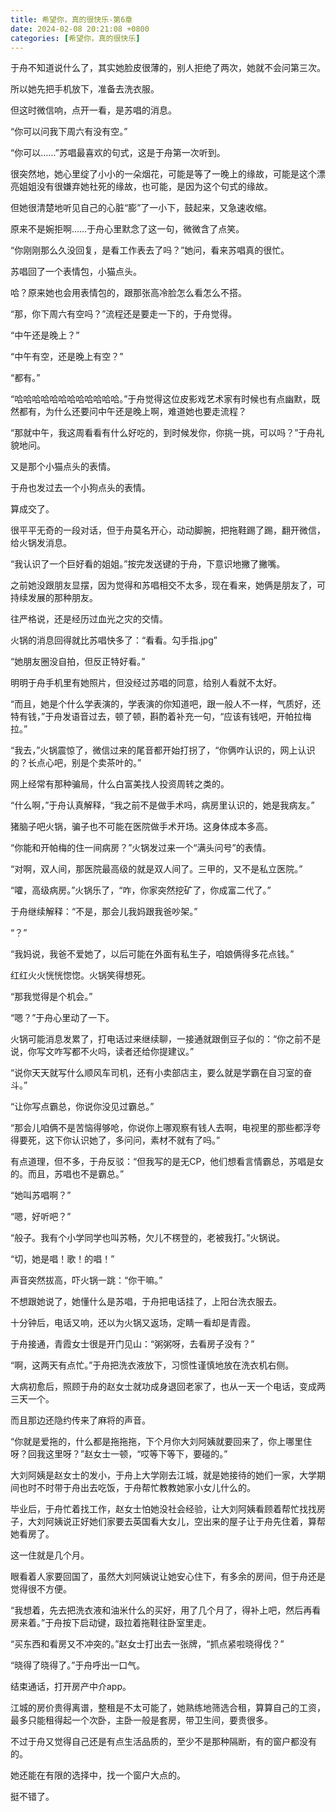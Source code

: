 ```yaml
---
title: 希望你，真的很快乐-第6章
date: 2024-02-08 20:21:08 +0800
categories: [希望你，真的很快乐]
---
```


于舟不知道说什么了，其实她脸皮很薄的，别人拒绝了两次，她就不会问第三次。

所以她先把手机放下，准备去洗衣服。

但这时微信响，点开一看，是苏唱的消息。

“你可以问我下周六有没有空。”

“你可以……”苏唱最喜欢的句式，这是于舟第一次听到。

很突然地，她心里绽了小小的一朵烟花，可能是等了一晚上的缘故，可能是这个漂亮姐姐没有很嫌弃她社死的缘故，也可能，是因为这个句式的缘故。

但她很清楚地听见自己的心脏“膨”了一小下，鼓起来，又急速收缩。

原来不是婉拒啊……于舟心里默念了这一句，微微含了点笑。

“你刚刚那么久没回复，是看工作表去了吗？”她问，看来苏唱真的很忙。

苏唱回了一个表情包，小猫点头。

哈？原来她也会用表情包的，跟那张高冷脸怎么看怎么不搭。

“那，你下周六有空吗？”流程还是要走一下的，于舟觉得。

“中午还是晚上？”

“中午有空，还是晚上有空？”

“都有。”

“哈哈哈哈哈哈哈哈哈哈哈哈。”于舟觉得这位皮影戏艺术家有时候也有点幽默，既然都有，为什么还要问中午还是晚上啊，难道她也要走流程？

“那就中午，我这周看看有什么好吃的，到时候发你，你挑一挑，可以吗？”于舟礼貌地问。

又是那个小猫点头的表情。

于舟也发过去一个小狗点头的表情。

算成交了。

很平平无奇的一段对话，但于舟莫名开心，动动脚腕，把拖鞋踢了踢，翻开微信，给火锅发消息。

“我认识了一个巨好看的姐姐。”按完发送键的于舟，下意识地撇了撇嘴。

之前她没跟朋友显摆，因为觉得和苏唱相交不太多，现在看来，她俩是朋友了，可持续发展的那种朋友。

往严格说，还是经历过血光之灾的交情。

火锅的消息回得就比苏唱快多了：“看看。勾手指.jpg”

“她朋友圈没自拍，但反正特好看。”

明明于舟手机里有她照片，但没经过苏唱的同意，给别人看就不太好。

“而且，她是个什么学表演的，学表演的你知道吧，跟一般人不一样，气质好，还特有钱，”于舟发语音过去，顿了顿，斟酌着补充一句，“应该有钱吧，开帕拉梅拉。”

“我去，”火锅震惊了，微信过来的尾音都开始打拐了，“你俩咋认识的，网上认识的？长点心吧，别是个卖茶叶的。”

网上经常有那种骗局，什么白富美找人投资周转之类的。

“什么啊，”于舟认真解释，“我之前不是做手术吗，病房里认识的，她是我病友。”

猪脑子吧火锅，骗子也不可能在医院做手术开场。这身体成本多高。

“你能和开帕梅的住一间病房？”火锅发过来一个“满头问号”的表情。

“对啊，双人间，那医院最高级的就是双人间了。三甲的，又不是私立医院。”

“嚯，高级病房。”火锅乐了，“咋，你家突然挖矿了，你成富二代了。”

于舟继续解释：“不是，那会儿我妈跟我爸吵架。”

“？”

“我妈说，我爸不爱她了，以后可能在外面有私生子，咱娘俩得多花点钱。”

红红火火恍恍惚惚。火锅笑得想死。

“那我觉得是个机会。”

“嗯？”于舟心里动了一下。

火锅可能消息发累了，打电话过来继续聊，一接通就跟倒豆子似的：“你之前不是说，你写文咋写都不火吗，读者还给你提建议。”

“说你天天就写什么顺风车司机，还有小卖部店主，要么就是学霸在自习室的奋斗。”

“让你写点霸总，你说你没见过霸总。”

“那会儿咱俩不是苦恼得够呛，你说你上哪观察有钱人去啊，电视里的那些都浮夸得要死，这下你认识她了，多问问，素材不就有了吗。”

有点道理，但不多，于舟反驳：“但我写的是无CP，他们想看言情霸总，苏唱是女的。而且，苏唱也不是霸总。”

“她叫苏唱啊？”

“嗯，好听吧？”

“般子。我有个小学同学也叫苏畅，欠儿不楞登的，老被我打。”火锅说。

“切，她是唱！歌！的唱！”

声音突然拔高，吓火锅一跳：“你干嘛。”

不想跟她说了，她懂什么是苏唱，于舟把电话挂了，上阳台洗衣服去。

十分钟后，电话又响，还以为火锅又返场，定睛一看却是青霞。

于舟接通，青霞女士很是开门见山：“粥粥呀，去看房子没有？”

“啊，这两天有点忙。”于舟把洗衣液放下，习惯性谨慎地放在洗衣机右侧。

大病初愈后，照顾于舟的赵女士就功成身退回老家了，也从一天一个电话，变成两三天一个。

而且那边还隐约传来了麻将的声音。

“你就是爱拖的，什么都是拖拖拖，下个月你大刘阿姨就要回来了，你上哪里住呀？回我这里呀？”赵女士一顿，“哎等下等下，要碰的。”

大刘阿姨是赵女士的发小，于舟上大学刚去江城，就是她接待的她们一家，大学期间也时不时带于舟出去吃饭，于舟帮忙教教她家小女儿什么的。

毕业后，于舟忙着找工作，赵女士怕她没社会经验，让大刘阿姨看顾着帮忙找找房子，大刘阿姨说正好她们家要去英国看大女儿，空出来的屋子让于舟先住着，算帮她看房了。

这一住就是几个月。

眼看着人家要回国了，虽然大刘阿姨说让她安心住下，有多余的房间，但于舟还是觉得很不方便。

“我想着，先去把洗衣液和油米什么的买好，用了几个月了，得补上吧，然后再看房来着。”于舟按下启动键，趿拉着拖鞋往卧室里走。

“买东西和看房又不冲突的。”赵女士打出去一张牌，“抓点紧啦晓得伐？”

“晓得了晓得了。”于舟呼出一口气。

结束通话，打开房产中介app。

江城的房价贵得离谱，整租是不太可能了，她熟练地筛选合租，算算自己的工资，最多只能租得起一个次卧，主卧一般是套房，带卫生间，要贵很多。

不过于舟又觉得自己还是有点生活品质的，至少不是那种隔断，有的窗户都没有的。

她还能在有限的选择中，找一个窗户大点的。

挺不错了。


